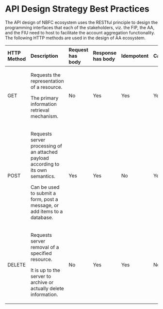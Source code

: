 # API Design Strategy Best Practices

The API design of NBFC ecosystem uses the RESTful principle to design the programming interfaces that each of the stakeholders, viz. the FIP, the AA, and the FIU need to host to facilitate the account aggregation functionality. The following HTTP methods are used in the design of AA ecosystem.

<table>
  <thead>
    <tr>
      <th style="text-align:left">HTTP Method</th>
      <th style="text-align:left">Description</th>
      <th style="text-align:left">Request has body</th>
      <th style="text-align:left">Response has body</th>
      <th style="text-align:left">Idempotent</th>
      <th style="text-align:left">Cacheable</th>
    </tr>
  </thead>
  <tbody>
    <tr>
      <td style="text-align:left">GET</td>
      <td style="text-align:left">
        <p>Requests the representation of a resource.</p>
        <p>The primary information retrieval mechanism.</p>
      </td>
      <td style="text-align:left">No</td>
      <td style="text-align:left">Yes</td>
      <td style="text-align:left">Yes</td>
      <td style="text-align:left">Yes</td>
    </tr>
    <tr>
      <td style="text-align:left">POST</td>
      <td style="text-align:left">
        <p>Requests server processing of an attached payload according to its own
          semantics.</p>
        <p>Can be used to submit a form, post a message, or add items to a database.</p>
      </td>
      <td style="text-align:left">Yes</td>
      <td style="text-align:left">Yes</td>
      <td style="text-align:left">No</td>
      <td style="text-align:left">Yes</td>
    </tr>
    <tr>
      <td style="text-align:left">DELETE</td>
      <td style="text-align:left">
        <p>Requests server removal of a specified resource.</p>
        <p>It is up to the server to archive or actually delete information.</p>
      </td>
      <td style="text-align:left">No</td>
      <td style="text-align:left">Yes</td>
      <td style="text-align:left">Yes</td>
      <td style="text-align:left">No</td>
    </tr>
  </tbody>
</table>



